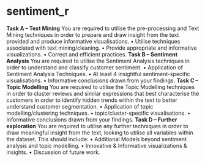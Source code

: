 # sentiment_r

**Task A – Text Mining**
You are required to utilise the pre-processing and Text Mining techniques in order to prepare and draw insight from the text provided and produce informative visualisations.
•	Utilise techniques associated with text mining/cleaning.
•	Provide appropriate and informative visualizations.
•	Correct and efficient practices.
**Task B – Sentiment Analysis**
You are required to utilise the Sentiment Analysis techniques in order to understand and classify customer sentiment. 
•	Application of Sentiment Analysis Techniques.
•	At least 4 insightful sentiment-specific visualisations.
•	Informative conclusions drawn from your findings.
**Task C – Topic Modelling**
You are required to utilise the Topic Modelling techniques in order to cluster reviews and similar expressions that best characterise the customers in order to identify hidden trends within the text to better understand customer segmentation. 
•	Application of topic modelling/clustering techniques.
•	topic/cluster-specific visualisations.
•	Informative conclusions drawn from your findings.
**Task D – Further exploration**
You are required to utilise any further techniques in order to draw meaningful insight from the text, looking to utilise all variables within the dataset. This should include:
•	Additional Models beyond sentiment analysis and topic modelling.
•	Innovative & Informative visualizations & insights.
•	Discussion of future work.
